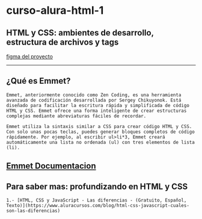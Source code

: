 # curso-alura-html-1

## HTML y CSS: ambientes de desarrollo, estructura de archivos y tags


[figma del proyecto](https://www.figma.com/design/D464FfN417KSWJHIUVpMnX/Portafolio---Curso?node-id=1-11&t=63DLdGLQvZde0SEM-0)

---
## ¿Qué es Emmet?

    Emmet, anteriormente conocido como Zen Coding, es una herramienta avanzada de codificación desarrollada por Sergey Chikuyonok. Está diseñado para facilitar la escritura rápida y simplificada de código HTML y CSS. Emmet ofrece una forma inteligente de crear estructuras complejas mediante abreviaturas fáciles de recordar.

    Emmet utiliza la sintaxis similar a CSS para crear código HTML y CSS. Con solo unas pocas teclas, puedes generar bloques completos de código rápidamente. Por ejemplo, al escribir ul>li*3, Emmet creará automáticamente una lista no ordenada (ul) con tres elementos de lista (li).

[Emmet Documentacion](https://docs.emmet.io/)
---
## Para saber mas: profundizando en HTML y CSS 
    1.- [HTML, CSS y JavaScript - Las diferencias - (Gratuito, Español, Texto)](https://www.aluracursos.com/blog/html-css-javascript-cuales-son-las-diferencias)